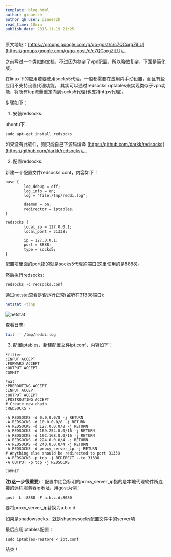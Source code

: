 ```yaml
---
template: blog.html
author: ginuerzh
author_gh_user: ginuerzh
read_time: 10min
publish_date: 2015-11-19 21:25
---
```


原文地址：[https://groups.google.com/g/go-gost/c/c7QCorgZiLU](https://groups.google.com/g/go-gost/c/c7QCorgZiLU)。

之前写过一个[类似的文档](../2015/redirect.md)，不过因为参杂了vpn配置，所以略微复杂，下面是简化版。

在linux下的应用若要使用socks5代理，一般都需要在应用内手动设置，而且有些应用不支持设置代理功能。
其实可以通过redsocks+iptables来实现类似于vpn功能，将所有tcp流量重定向到socks5代理(也支持https代理)。

步骤如下：

1. 安装redsocks:

ubuntu下：
```
sudo apt-get install redsocks
```

如果没有此软件，则只能自己下源码编译 [https://github.com/darkk/redsocks](https://github.com/darkk/redsocks)。


2. 配置redsocks:

新建一个配置文件redsocks.conf，内容如下：

```
base {
        log_debug = off;
        log_info = on;
        log = "file:/tmp/reddi.log";

        daemon = on;
        redirector = iptables;
}

redsocks {
        local_ip = 127.0.0.1;
        local_port = 31338;

        ip = 127.0.0.1;
        port = 8888;
        type = socks5;
}
```

配置项里面的port指的就是socks5代理的端口(这里使用的是8888)。

然后执行redsocks:

```
redsocks -c redsocks.conf
```


通过netstat查看是否运行正常(监听在31338端口):

```bash
netstat -tlnp
```

![netstat](/images/redsocks.png)

查看日志:

```bash
tail -f /tmp/reddi.log
```

3. 配置iptables，新建配置文件ipt.conf，内容如下：

```
*filter
:INPUT ACCEPT
:FORWARD ACCEPT
:OUTPUT ACCEPT
COMMIT

*nat
:PREROUTING ACCEPT
:INPUT ACCEPT
:OUTPUT ACCEPT
:POSTROUTING ACCEPT
# Create new chain
:REDSOCKS - 

-A REDSOCKS -d 0.0.0.0/8 -j RETURN
-A REDSOCKS -d 10.0.0.0/8 -j RETURN
-A REDSOCKS -d 127.0.0.0/8 -j RETURN
-A REDSOCKS -d 169.254.0.0/16 -j RETURN
-A REDSOCKS -d 192.168.0.0/16 -j RETURN
-A REDSOCKS -d 224.0.0.0/4 -j RETURN
-A REDSOCKS -d 240.0.0.0/4 -j RETURN
-A REDSOCKS -d proxy_server_ip -j RETURN
# Anything else should be redirected to port 31338
-A REDSOCKS -p tcp -j REDIRECT --to 31338
-A OUTPUT -p tcp -j REDSOCKS

COMMIT
```

**注(这一步很重要)**：配置中红色标明的proxy_server_ip指的是本地代理软件所连接的远程服务器ip地址，用gost为例：

```
gost -L :8888 -F a.b.c.d:8080
```

要将proxy_server_ip替换为a.b.c.d

如果是shadowsocks，就是shadowsocks配置文件中的server项

最后应用iptables配置：

```
sudo iptables-restore < ipt.conf
```

结束！